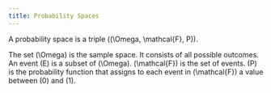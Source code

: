 ```yaml
---
title: Probability Spaces
---
```


A probability space is a triple \((\Omega, \mathcal{F}, P)\). 

The set \(\Omega\) is the sample space. It consists of all possible outcomes. 
An event \(E\) is a subset of \(\Omega\). 
\(\mathcal{F}\) is the set of events. 
\(P\) is the probability function that assigns to each event in \(\mathcal{F}\) a value between \(0\) and \(1\). 
